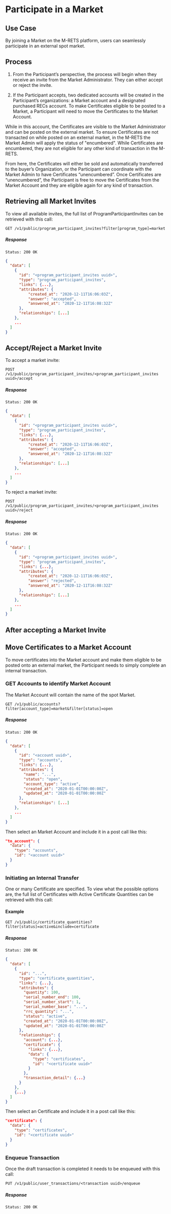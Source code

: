 # Participate in a Market

## Use Case

By joining a Market on the M-RETS platform, users can seamlessly participate in an external spot market.


## Process

1. From the Participant’s perspective, the process will begin when they receive an invite from the Market Administrator. They can either accept or reject the invite.

2. If the Participant accepts, two dedicated accounts will be created in the Participant’s organizations:  a Market account and a designated purchased RECs account. To make Certificates eligible to be posted to a Market, a Participant will need to move the Certificates to the Market Account.

While in this account, the Certificates are visible to the Market Administrator and can be posted on the external market. To ensure Certificates are not transacted on while posted on an external market, in the M-RETS the Market Admin will apply the status of "encumbered". While Certificates are encumbered, they are not eligible for any other kind of transaction in the M-RETS.

From here, the Certificates will either be sold and automatically transferred to the buyer’s Organization, or the Participant can coordinate with the Market Admin to have Certificates “unencumbered”. Once Certificates are “unencumbered”, the Participant is free to move the Certificates from the Market Account and they are eligible again for any kind of transaction.

## Retrieving all Market Invites

To view all available invites, the full list of ProgramParticipantInvites can be retrieved with this call:

    GET /v1/public/program_participant_invites?filter[program_type]=market

##### Response
    Status: 200 OK
```json
{
  "data": [
    {
      "id": "<program_participant_invites uuid>",
      "type": "program_participant_invites",
      "links": {...},
      "attributes": {
          "created_at": "2020-12-11T16:06:03Z",
          "answer": "accepted",
          "answered_at": "2020-12-11T16:08:32Z"
      },
      "relationships": [...]
    },
    ...
  ]
}
```

## Accept/Reject a Market Invite

To accept a market invite:

    POST /v1/public/program_participant_invites/<program_participant_invites uuid>/accept

##### Response
    Status: 200 OK
```json
{
  "data": [
    {
      "id": "<program_participant_invites uuid>",
      "type": "program_participant_invites",
      "links": {...},
      "attributes": {
          "created_at": "2020-12-11T16:06:03Z",
          "answer": "accepted",
          "answered_at": "2020-12-11T16:08:32Z"
      },
      "relationships": [...]
    },
    ...
  ]
}
```

To reject a market invite:

    POST /v1/public/program_participant_invites/<program_participant_invites uuid>/reject

##### Response
    Status: 200 OK
```json
{
  "data": [
    {
      "id": "<program_participant_invites uuid>",
      "type": "program_participant_invites",
      "links": {...},
      "attributes": {
          "created_at": "2020-12-11T16:06:03Z",
          "answer": "rejected",
          "answered_at": "2020-12-11T16:08:32Z"
      },
      "relationships": [...]
    },
    ...
  ]
}
```

## After accepting a Market Invite

## Move Certificates to a Market Account

To move certificates into the Market account and make them eligible to be posted onto an external market, the Participant needs to simply complete an internal transaction.

### GET Accounts to identify Market Account

The Market Account will contain the name of the spot Market.

    GET /v1/public/accounts?filter[account_type]=market&filter[status]=open

##### Response
    Status: 200 OK
```json
{
  "data": [
    {
      "id": "<account uuid>",
      "type": "accounts",
      "links": {...},
      "attributes": {
        "name": "...",
        "status": "open",
        "account_type": "active",
        "created_at": "2020-01-01T00:00:00Z",
        "updated_at": "2020-01-01T00:00:00Z"
      },
      "relationships": [...]
    },
    ...
  ]
}
```

Then select an Market Account and include it in a post call like this:

```json
"to_account": {
  "data": {
    "type": "accounts",
    "id": "<account uuid>"
  }
}
```

### Initiating an Internal Transfer

One or many Certificate are specified. To view what the possible options are, the full list of Certificates with Active Certificate Quantities can be retrieved with this call:

#### Example

    GET /v1/public/certificate_quantities?filter[status]=active&include=certificate

##### Response
    Status: 200 OK
```json
{
  "data": [
    {
      "id": "...",
      "type": "certificate_quantities",
      "links": {...},
      "attributes": {
        "quantity": 100,
        "serial_number_end": 100,
        "serial_number_start": 1,
        "serial_number_base": "...",
        "rrc_quantity": "...",
        "status": "active",
        "created_at": "2020-01-01T00:00:00Z",
        "updated_at": "2020-01-01T00:00:00Z"
      },
      "relationships": {
        "account": {...},
        "certificate": {
          "links": {...},
          "data": {
            "type": "certificates",
            "id": "<certificate uuid>"
          }
        },
        "transaction_detail": {...}
      }
    },
    {...}
  ]
}
```

Then select an Certificate and include it in a post call like this:

```json
"certificate": {
  "data": {
    "type": "certificates",
    "id": "<certificate uuid>"
  }
}
```


### Enqueue Transaction

Once the draft transaction is completed it needs to be enqueued with this call:

    PUT /v1/public/user_transactions/<transaction uuid>/enqueue
##### Response
    Status: 200 OK
